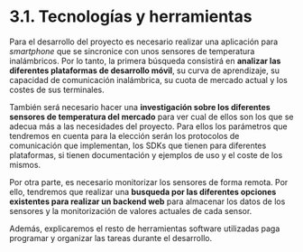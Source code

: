 # 3.1. Tecnologías y herramientas

Para el desarrollo del proyecto es necesario realizar una aplicación para *smartphone* que se sincronice con unos sensores de temperatura inalámbricos. Por lo tanto, la primera búsqueda consistirá en **analizar las diferentes plataformas de desarrollo móvil**, su curva de aprendizaje, su capacidad de comunicación inalámbrica, su cuota de mercado actual y los costes de sus terminales.

También será necesario hacer una **investigación sobre los diferentes sensores de temperatura del mercado** para ver cual de ellos son los que se adecua más a las necesidades del proyecto. Para ellos los parámetros que tendremos en cuenta para la elección serán los protocolos de comunicación que implementan, los SDKs que tienen para diferentes plataformas, si tienen documentación y ejemplos de uso y el coste de los mismos.

Por otra parte, es necesario monitorizar los sensores de forma remota. Por ello, tendremos que realizar una **busqueda por las diferentes opciones existentes para realizar un backend web** para almacenar los datos de los sensores y la monitorización de valores actuales de cada sensor.

Además, explicaremos el resto de herramientas software utilizadas paga programar y organizar las tareas durante el desarrollo.